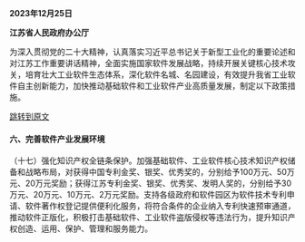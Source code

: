 **2023年12月25日**

**江苏省人民政府办公厅**

为深入贯彻党的二十大精神，认真落实习近平总书记关于新型工业化的重要论述和对江苏工作重要讲话精神，全面实施国家软件发展战略，持续开展关键核心技术攻关，培育壮大工业软件生态体系，深化软件名城、名园建设，有效提升我省工业软件自主创新能力，加快推动基础软件和工业软件产业高质量发展，制定以下政策措施。

[跳转到原文](https://www.jiangsu.gov.cn/art/2023/12/29/art_46144_11113776.html)


#### 六、完善软件产业发展环境

（十七）强化知识产权全链条保护。加强基础软件、工业软件核心技术知识产权储备和战略布局，对获得中国专利金奖、银奖、优秀奖的，分别给予100万元、50万元、20万元奖励；获得江苏专利金奖、银奖、优秀奖、发明人奖的，分别给予30万元、20万元、10万元、2万元奖励。支持各级政府和软件园区为软件技术专利申请、软件著作权登记提供便利化服务，将符合条件的企业纳入专利快速预审通道，推动软件正版化，积极打击基础软件、工业软件盗版侵权等违法行为，提升知识产权创造、运用、保护、管理和服务能力。